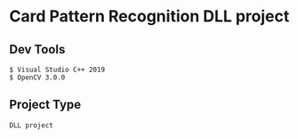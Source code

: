 # Card Pattern Recognition DLL project

## Dev Tools

    $ Visual Studio C++ 2019
    $ OpenCV 3.0.0

## Project Type

    DLL project